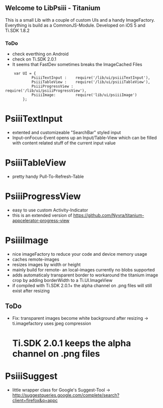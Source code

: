 ## Welcome to LibPsiii - Titanium

This is a small Lib with a couple of custom UIs and a handy ImageFactory.
Everything is build as a CommonJS-Module.
Developed on iOS 5 and Ti.SDK 1.8.2 

### ToDo
- check everthing on Android
- check on Ti.SDK 2.0.1
- It seems that FastDev sometimes breaks the ImageCached Files

```
	var UI = {
			PsiiiTextInput : 	require('/lib/ui/psiiiTextInput'),
			PsiiiTableView : 	require('/lib/ui/psiiiTableView'),
			PsiiiProgressView : 	require('/lib/ui/psiiiProgressView'),
			PsiiiImage: 		require('lib/ui/psiiiImage')
		};
```		
# PsiiiTextInput		
- extented and customizeable "SearchBar" styled input
- Input-onFocus-Event opens up an Input/Table-View which can be filled with content related stuff of the current input value

# PsiiiTableView
- pretty handy Pull-To-Refresh-Table 

# PsiiiProgressView
- easy to use custom Activity-Indicator
- this is an extended version of https://github.com/Nyvra/titanium-appcelerator-progress-view

# PsiiiImage
- nice imageFactory to reduce your code and device memory usage
- caches remote-images
- resizes images by width or height
- mainly build for remote- an local-images currently no blobs supported
- adds automaticaly transparent border to workaround the titanium image crop by adding borderWidth to a Ti.UI.ImageView
- if compiled with Ti.SDK 2.0.1+ the alpha channel on .png files will still exist after resizing

## ToDo
- Fix: transparent images become white background after resizing -> ti.imagefactory uses jpeg compression
	# Ti.SDK 2.0.1 keeps the alpha channel on .png files

# PsiiiSuggest
- little wrapper class for Google's Suggest-Tool -> http://suggestqueries.google.com/complete/search?client=firefox&q=appc